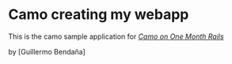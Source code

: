 # Camo creating my webapp

This is the camo sample application for
[*Camo on One Month Rails*](http://onemonthrail.com)

by [Guillermo Bendaña]